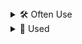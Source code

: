 <details>
<summary>🛠️ Often Use</summary>

### Languages
<p align="left">
  <a href="https://go-skill-icons.vercel.app/">
    <img height=30 src="https://go-skill-icons.vercel.app/api/icons?i=c,cpp,ts,go,py,kotlin"
    />
  </a>
</p>

### Framework & DB
<p align="left">
  <a href="https://go-skill-icons.vercel.app/">
    <img height=30 src="https://go-skill-icons.vercel.app/api/icons?i=react,nextjs,hono,tailwind,sass,sqlite"
    />
  </a>
</p>

### Infra & DevOps
<p align="left">
  <a href="https://go-skill-icons.vercel.app/">
    <img height=30 src="https://go-skill-icons.vercel.app/api/icons?i=cloudflare,docker,githubactions"
    />
  </a>
</p>

### Tools & Environment
<p align="left">
  <a href="https://go-skill-icons.vercel.app/">
    <img height=30 src="https://go-skill-icons.vercel.app/api/icons?i=figma,discord"
    />
  </a>
</p>

</details>

<details>
<summary>🔧 Used</summary>

### Languages
<p align="left">
  <a href="https://go-skill-icons.vercel.app/">
    <img height=30 src="https://go-skill-icons.vercel.app/api/icons?i=java,php,swift,ruby,rust"
    />
  </a>
</p>

### Framework & DB
<p align="left">
  <a href="https://go-skill-icons.vercel.app/">
    <img height=30 src="https://go-skill-icons.vercel.app/api/icons?i=astro,remix,rails,laravel,electron,tauri,postgresql,mysql"
    />
  </a>
</p>

### Platforms & Tools
<p align="left">
  <a href="https://go-skill-icons.vercel.app/">
    <img height=30 src="https://go-skill-icons.vercel.app/api/icons?i=aws,gcp,azure,vercel,supabase,googleappsscript"
    />
  </a>
</p>
<p align="left">
  <a href="https://go-skill-icons.vercel.app/">
    <img height=30 src="https://go-skill-icons.vercel.app/api/icons?i=notion,slack,canva,unity,blender"
    />
  </a>
</p>

</details>